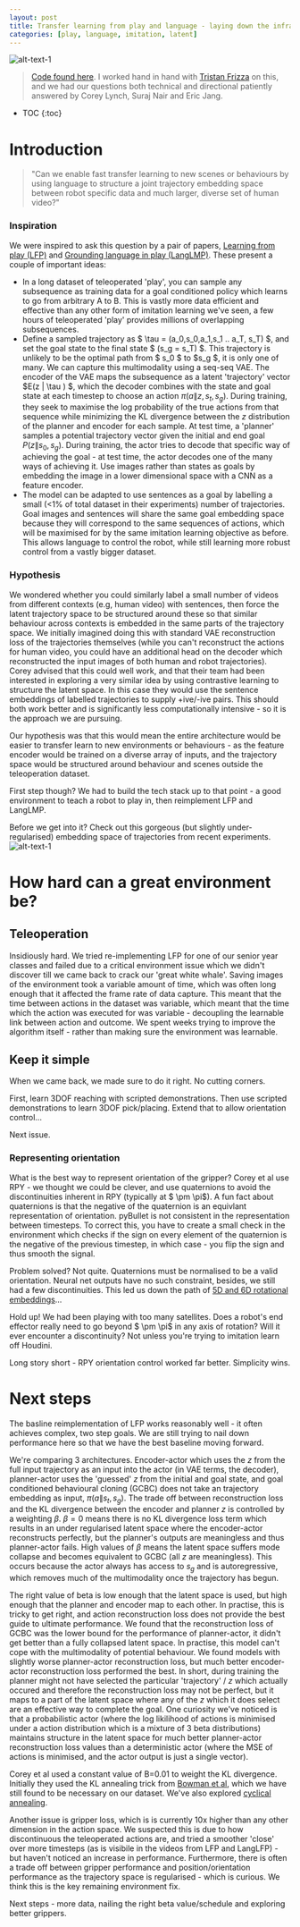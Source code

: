 ```yaml
---
layout: post
title: Transfer learning from play and language - laying down the infrastructure
categories: [play, language, imitation, latent]
---
```


![alt-text-1](https://sholtodouglas.github.io/images/play/play_gif.gif "title-1")


> [Code found here](https://colab.research.google.com/github/sholtodouglas/learning_from_play/blob/master/languageXplay.ipynb). 
> I worked hand in hand with [Tristan Frizza](https://twitter.com/TristanVtx) on this, and we had our questions both technical and directional patiently answered by Corey Lynch, Suraj Nair and Eric Jang. 

* TOC
{:toc}

# Introduction


> "Can we enable fast transfer learning to new scenes or behaviours by using language to structure a joint trajectory embedding space between robot specific data and much larger, diverse set of human video?"

### Inspiration
We were inspired to ask this question by a pair of papers, [Learning from play (LFP)](https://learning-from-play.github.io/) and [Grounding language in play (LangLMP)](https://arxiv.org/abs/2005.07648). These present a couple of important ideas:
- In a long dataset of teleoperated 'play', you can sample any subsequence as training data for a goal conditioned policy which learns to go from arbitrary A to B. This is vastly more data efficient and effective than any other form of imitation learning we've seen, a few hours of teleoperated 'play' provides millions of overlapping subsequences. 
- Define a sampled trajectory as $ \tau = (a_0,s_0,a_1,s_1 .. a_T, s_T) $, and set the goal state to the final state $ (s_g = s_T) $. This trajectory is unlikely to be the optimal path from $ s_0 $ to $s_g $, it is only one of many.  We can capture this multimodality using a seq-seq VAE. The encoder of the VAE maps the subsequence as a latent 'trajectory' vector $E(z \| \tau ) $, which the decoder combines with the state and goal state at each timestep to choose an action $\pi(a \|z,s_t, s_g)$. During training, they seek to maximise the log probability of the true actions from that sequence while minimizing the KL divergence between the $z$ distribution of the planner and encoder for each sample. At test time, a 'planner' samples a potential trajectory vector given the initial and end goal $P(z \|s_0, s_g)$. During training, the actor tries to decode that specific way of achieving the goal - at test time, the actor decodes one of the many ways of achieving it. Use images rather than states as goals by embedding the image in a lower dimensional space with a CNN as a feature encoder.
- The model can be adapted to use sentences as a goal by labelling a small (<1% of total dataset in their experiments) number of trajectories. Goal images and sentences will share the same goal embedding space because they will correspond to the same sequences of actions, which will be maximised for by the same imitation learning objective as before. This allows language to control the robot, while still learning more robust control from a vastly bigger dataset. 

### Hypothesis
We wondered whether you could similarly label a small number of videos from different contexts (e.g, human video) with sentences, then force the latent trajectory space to be structured around these so that similar behaviour across contexts is embedded in the same parts of the trajectory space. We initially imagined doing this with standard VAE reconstruction loss of the trajectories themselves (while you can't reconstruct the actions for human video, you could have an additional head on the decoder which reconstructed the input images of both human and robot trajectories). Corey advised that this could well work, and that their team had been interested in exploring a very similar idea by using contrastive learning to structure the latent space. In this case they would use the sentence embeddings of labelled trajectories to supply +ive/-ive pairs. This should both work better and is significantly less computationally intensive - so it is the approach we are pursuing. 

Our hypothesis was that this would mean the entire architecture would be easier to transfer learn to new environments or behaviours - as the feature encoder would be trained on a diverse array of inputs, and the trajectory space would be structured around behaviour and scenes outside the teleoperation dataset. 

First step though? We had to build the tech stack up to that point - a good environment to teach a robot to play in, then reimplement LFP and LangLMP.

Before we get into it? Check out this gorgeous (but slightly under-regularised) embedding space of trajectories from recent experiments.
![alt-text-1](https://sholtodouglas.github.io/images/play/latent_cropped.png "latent space")


# How hard can a great environment be? 

## Teleoperation
Insidiously hard. We tried re-implementing LFP for one of our senior year classes and failed due to a critical environment issue which we didn't discover till we came back to crack our 'great white whale'. Saving images of the environment took a variable amount of time, which was often long enough that it affected the frame rate of data capture. This meant that the time between actions in the dataset was variable, which meant that the time which the action was executed for was variable - decoupling the learnable link between action and outcome. We spent weeks trying to improve the algorithm itself - rather than making sure the environment was learnable. 

## Keep it simple

When we came back, we made sure to do it right. No cutting corners. 

First, learn 3DOF reaching with scripted demonstrations. Then use scripted demonstrations to learn 3DOF pick/placing. Extend that to allow orientation control...

Next issue. 

### Representing orientation
What is the best way to represent orientation of the gripper? Corey et al use RPY - we thought we could be clever, and use quaternions to avoid the discontinuities inherent in RPY (typically at $ \pm \pi$). A fun fact about quaternions is that the negative of the quaternion is an equivlant representation of orientation. pyBullet is not consistent in the representation between timesteps. To correct this, you have to create a small check in the environment which checks if the sign on every element of the quaternion is the negative of the previous timestep, in which case - you flip the sign and thus smooth the signal. 

Problem solved? Not quite. Quaternions must be normalised to be a valid orientation. Neural net outputs have no such constraint, besides, we still had a few discontinuities. This led us down the path of [5D and 6D rotational embeddings](https://openaccess.thecvf.com/content_CVPR_2019/papers/Zhou_On_the_Continuity_of_Rotation_Representations_in_Neural_Networks_CVPR_2019_paper.pdf)...

Hold up! We had been playing with too many satellites. Does a robot's end effector really need to go beyond $ \pm \pi$ in any axis of rotation? Will it ever encounter a discontinuity? Not unless you're trying to imitation learn off Houdini. 

Long story short - RPY orientation control worked far better. Simplicity wins. 

# Next steps

The basline reimplementation of LFP works reasonably well - it often achieves complex, two step goals. We are still trying to nail down performance here so that we have the best baseline moving forward.

We're comparing 3 architectures. Encoder-actor which uses the $z$ from the full input trajectory as an input into the actor (in VAE terms, the decoder), planner-actor uses the 'guessed' $z$ from the initial and goal state, and goal conditioned behavioural cloning (GCBC) does not take an trajectory embedding as input, $\pi(a \|s_t, s_g)$. The trade off between reconstruction loss and the KL divergence between the encoder and planner $z$ is controlled by a weighting $\beta$. $\beta = 0$ means there is no KL divergence loss term which results in an under regularised latent space where the encoder-actor reconstructs perfectly, but the planner's outputs are meaningless and thus planner-actor fails. High values of $\beta$ means the latent space suffers mode collapse and becomes equivalent to GCBC (all $z$ are meaningless). This occurs because the actor always has access to $s_g$ and is autoregressive, which removes much of the multimodality once the trajectory has begun.

The right value of beta is low enough that the latent space is used, but high enough that the planner and encoder map to each other. In practise, this is tricky to get right, and action reconstruction loss does not provide the best guide to ultimate performance. We found that the reconstruction loss of GCBC was the lower bound for the performance of planner-actor, it didn't get better than a fully collapsed latent space. In practise, this model can't cope with the multimodality of potential behaviour. We found models with slightly worse planner-actor reconstruction loss, but much better encoder-actor reconstruction loss performed the best. In short, during training the planner might not have selected the particular 'trajectory' /  $z$ which actually occured and therefore the reconstruction loss may not be perfect, but it maps to a part of the latent space where any of the $z$ which it does select are an effective way to complete the goal. One curiosity we've noticed is that a probabilistic actor (where the log likilihood of actions is minimised under a action distribution which is a mixture of 3 beta distributions) maintains structure in the latent space for much better planner-actor reconstruction loss values than a deterministic actor (where the MSE of actions is minimised, and the actor output is just a single vector). 

Corey et al used a constant value of B=0.01 to weight the KL divergence. Initially they used the KL annealing trick from [Bowman et al](https://arxiv.org/abs/1511.06349), which we have still found to be necessary on our dataset. We've also explored [cyclical annealing](https://arxiv.org/abs/1903.10145). 

Another issue is gripper loss, which is is currently 10x higher than any other dimension in the action space. We suspected this is due to how discontinuous the teleoperated actions are, and tried a smoother 'close' over more timesteps (as is visibile in the videos from LFP and LangLFP) - but haven't noticed an increase in performance. Furthermore, there is often a trade off between gripper performance and position/orientation performance as the trajectory space is regularised - which is curious. We think this is the key remaining environment fix. 

Next steps - more data, nailing the right beta value/schedule and exploring better grippers. 

